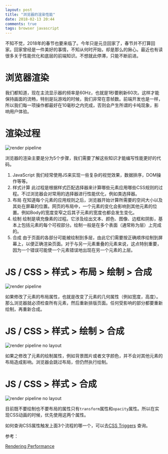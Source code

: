 ```yaml
---
layout: post
title: "浏览器的渲染性能"
date: 2018-02-13 20:44
comments: true
tags: browser javascript
---
```


不知不觉，2018年的春节也要来临了。今年只是元旦回家了，春节并不打算回家。回家曾经是一件美好的事情，不知从何时开始，却是那么的揪心。最近也有读很多关于性能优化和底层的前端知识。不想就此停滞，只能不断前进。

# 浏览器渲染

我们都知道，现在主流显示器的频率是60Hz，也就是1秒要刷新60次。这样才能保持画面的流畅，特别是玩游戏的时候，我们非常在意帧数。前端开发也是一样，所以我们每一项操作都最好在10毫秒之内完成，否则会产生所谓的卡吨现象，影响用户体验。

# 渲染过程

![render pipeline](https://developers.google.com/web/fundamentals/performance/rendering/images/intro/frame-full.jpg)

浏览器的渲染主要是分为5个步骤，我们需要了解这些知识才能编写性能更好的代码。

1. JavaScript 我们经常使用JS来实现一些复杂的视觉效果，数据排序，DOM操作等等。
2. 样式计算 此过程是根据样式匹配选择器来计算哪些元素应用哪些CSS规则的过程。不过浏览器会对常用的选择器进行性能优化，例如类选择器。
3. 布局 在知道每个元素的应用规则之后，浏览器开始计算所需要的空间大小以及其处在屏幕的位置。网页的布局中，一个元素的变化会影响到其他元素的位置。例如Body的宽度变窄之后其子元素的宽度也都会发生变化。
4. 绘制 绘制是填充像素的过程。它涉及绘出文本、颜色、图像、边框和阴影，基本上包括元素的每个可视部分。绘制一般是在多个表面（通常称为层）上完成的。
5. 合成 由于页面的各部分可能被绘制到多层，由此它们需要按正确顺序绘制到屏幕上，以便正确渲染页面。对于与另一元素重叠的元素来说，这点特别重要，因为一个错误可能使一个元素错误地出现在另一个元素的上层。


# JS / CSS > 样式 > 布局 > 绘制 > 合成

![render pipeline](https://developers.google.com/web/fundamentals/performance/rendering/images/intro/frame-full.jpg)

如果修改了元素的布局属性，也就是改变了元素的几何属性（例如宽度，高度）。那么浏览器就必须检查所有元素，然后重新排版页面。任何受影响的部分都要重新绘制，再重新合成。

# JS / CSS > 样式 > 绘制 > 合成

![render pipeline no layout](https://developers.google.com/web/fundamentals/performance/rendering/images/intro/frame-no-layout.jpg)

如果之修改了元素的绘制属性，例如背景图片或者文字颜色，并不会对其他元素的布局造成影响。浏览器会跳过布局，但仍然执行绘制。

# JS / CSS > 样式 > 合成

![render pipeline no layout](https://developers.google.com/web/fundamentals/performance/rendering/images/intro/frame-no-layout-paint.jpg)

目前既不要绘制也不要布局的属性只有`transform`属性和`opacity`属性。所以在实现CSS动画的时候，优先使用这两个属性。

如何查询CSS属性触发上面3个流程的哪一个，可以去[CSS Triggers](https://csstriggers.com/) 查询。


参考：

[Rendering Performance](https://developers.google.com/web/fundamentals/performance/rendering/)
